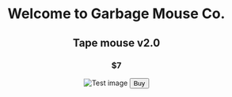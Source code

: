 <center>
<h1>
 Welcome to Garbage Mouse Co.
</h1>
 
 <h2>
  Tape mouse v2.0 
 </h2>

 <h3>
 $7
 </h3>
 
 <img src="https://encrypted-tbn0.gstatic.com/images?q=tbn:ANd9GcQSCdeWVQAaXg3nvWbrd_XO5WMQWL9r2XX-9td9qjZdPGSZXhffUPM94O_jh-iIc5Wl0Sk:https://mayvers.com.au/wp-content/uploads/2017/09/test-image.jpg&usqp=CAU" alt="Test image">
 
 <!---Add paypal link here--->
  <a href="https://www.youtube.com/watch?v=dQw4w9WgXcQ">
   <button id="submit">Buy</button>
</a>
 </center>
